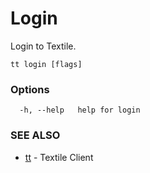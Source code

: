 # Login

Login to Textile.

```
tt login [flags]
```

### Options

```
  -h, --help   help for login
```

### SEE ALSO

* [tt](tt.md)	 - Textile Client
